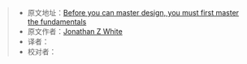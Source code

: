> -   原文地址：[Before you can master design, you must first master the fundamentals](https://www.freecodecamp.org/news/before-you-can-master-design-you-must-first-master-the-fundamentals-1981a2af1fda/)
> -   原文作者：[Jonathan Z White](https://www.freecodecamp.org/news/author/jonathanzwhite/)
> -   译者：
> -   校对者：
